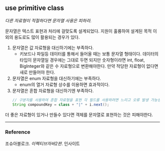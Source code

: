 ## use primitive class
_다른 자료형이 적절하다면 문자열 사용은 피하라._

문자열은 텍스트 표현과 처리에 걸맞도록 설계되었다. 지원이 훌륭하여 설계된 목적 이외의 용도로도 많이 활용되는 경우가 있다.

1. 문자열은 값 자료형을 대신하기에는 부족하다.
    - 키보드나 파일등 데이터를 통해서 들어올 때는 보통 문자열 형태이다. 데이터의 타입이 문자열일 경우에는 그대로 두면 되지만
숫자형이라면 int, float, BigInteger와 같은 수 자료형으로 변환해야한다. 만약 적당한 자료형이 없다면 새로 만들어야 한다.
1. 문자열은 enum 자료형을 대신하기에는 부족하다.
    - enum의 열거 자료형 상수를 이용하면 효과적이다.
1. 문자열은 혼합 자료형을 대신하기엔 부족하다.
    ```java
    // 구분자를 사용하여 혼합 자료형을 표현 각 필드를 사용하려면 느리고 오류 발생 가능성도 높다.
    String compoundKey = class + "|" + i.next();
    ```

더 좋은 자료형이 있거나 만들수 있다면 객체를 문자열로 표현하는 것은 피해야한다.

---
### Reference
조슈아블로크. _이펙티브자바2판_. 인사이트  
